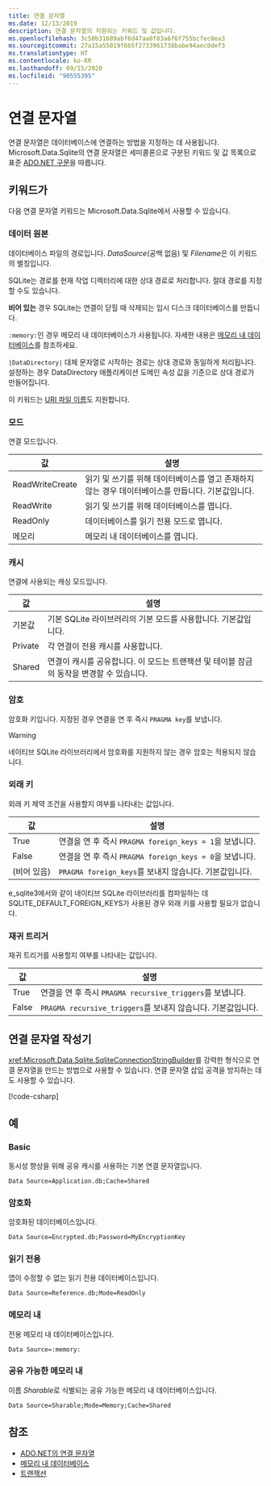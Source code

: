 ```yaml
---
title: 연결 문자열
ms.date: 12/13/2019
description: 연결 문자열의 지원되는 키워드 및 값입니다.
ms.openlocfilehash: 3c50b31689abf6d47aa8f83a6f6f755bcfec0ea3
ms.sourcegitcommit: 27a15a55019f6b5f2733961738babe94aec0def3
ms.translationtype: HT
ms.contentlocale: ko-KR
ms.lasthandoff: 09/15/2020
ms.locfileid: "90555395"
---
```

# <a name="connection-strings"></a>연결 문자열

연결 문자열은 데이터베이스에 연결하는 방법을 지정하는 데 사용됩니다. Microsoft.Data.Sqlite의 연결 문자열은 세미콜론으로 구분된 키워드 및 값 목록으로 표준 [ADO.NET 구문](../../../framework/data/adonet/connection-strings.md)을 따릅니다.

## <a name="keywords"></a>키워드가

다음 연결 문자열 키워드는 Microsoft.Data.Sqlite에서 사용할 수 있습니다.

### <a name="data-source"></a>데이터 원본

데이터베이스 파일의 경로입니다. *DataSource*(공백 없음) 및 *Filename*은 이 키워드의 별칭입니다.

SQLite는 경로를 현재 작업 디렉터리에 대한 상대 경로로 처리합니다. 절대 경로를 지정할 수도 있습니다.

**비어 있는** 경우 SQLite는 연결이 닫힐 때 삭제되는 임시 디스크 데이터베이스를 만듭니다.

`:memory:`인 경우 메모리 내 데이터베이스가 사용됩니다. 자세한 내용은 [메모리 내 데이터베이스](in-memory-databases.md)를 참조하세요.

`|DataDirectory|` 대체 문자열로 시작하는 경로는 상대 경로와 동일하게 처리됩니다. 설정하는 경우 DataDirectory 애플리케이션 도메인 속성 값을 기준으로 상대 경로가 만들어집니다.

이 키워드는 [URI 파일 이름](https://www.sqlite.org/uri.html)도 지원합니다.

### <a name="mode"></a>모드

연결 모드입니다.

| 값           | 설명                                                                                        |
| --------------- | -------------------------------------------------------------------------------------------------- |
| ReadWriteCreate | 읽기 및 쓰기를 위해 데이터베이스를 열고 존재하지 않는 경우 데이터베이스를 만듭니다. 기본값입니다. |
| ReadWrite       | 읽기 및 쓰기를 위해 데이터베이스를 엽니다.                                                        |
| ReadOnly        | 데이터베이스를 읽기 전용 모드로 엽니다.                                                              |
| 메모리          | 메모리 내 데이터베이스를 엽니다.                                                                       |

### <a name="cache"></a>캐시

연결에 사용되는 캐싱 모드입니다.

| 값   | 설명                                                                                    |
| ------- | ---------------------------------------------------------------------------------------------- |
| 기본값 | 기본 SQLite 라이브러리의 기본 모드를 사용합니다. 기본값입니다.                   |
| Private | 각 연결이 전용 캐시를 사용합니다.                                                          |
| Shared  | 연결이 캐시를 공유합니다. 이 모드는 트랜잭션 및 테이블 잠금의 동작을 변경할 수 있습니다. |

### <a name="password"></a>암호

암호화 키입니다. 지정된 경우 연결을 연 후 즉시 `PRAGMA key`를 보냅니다.

> [!WARNING]
> 네이티브 SQLite 라이브러리에서 암호화를 지원하지 않는 경우 암호는 적용되지 않습니다.

### <a name="foreign-keys"></a>외래 키

외래 키 제약 조건을 사용할지 여부를 나타내는 값입니다.

| 값   | 설명
| ------- | --- |
| True    | 연결을 연 후 즉시 `PRAGMA foreign_keys = 1`을 보냅니다.
| False   | 연결을 연 후 즉시 `PRAGMA foreign_keys = 0`을 보냅니다.
| (비어 있음) | `PRAGMA foreign_keys`를 보내지 않습니다. 기본값입니다. |

e_sqlite3에서와 같이 네이티브 SQLite 라이브러리를 컴파일하는 데 SQLITE_DEFAULT_FOREIGN_KEYS가 사용된 경우 외래 키를 사용할 필요가 없습니다.

### <a name="recursive-triggers"></a>재귀 트리거

재귀 트리거를 사용할지 여부를 나타내는 값입니다.

| 값 | 설명                                                                 |
| ----- | --------------------------------------------------------------------------- |
| True  | 연결을 연 후 즉시 `PRAGMA recursive_triggers`를 보냅니다. |
| False | `PRAGMA recursive_triggers`를 보내지 않습니다. 기본값입니다.              |

## <a name="connection-string-builder"></a>연결 문자열 작성기

<xref:Microsoft.Data.Sqlite.SqliteConnectionStringBuilder>를 강력한 형식으로 연결 문자열을 만드는 방법으로 사용할 수 있습니다. 연결 문자열 삽입 공격을 방지하는 데도 사용할 수 있습니다.

[!code-csharp[](../../../../samples/snippets/standard/data/sqlite/EncryptionSample/Program.cs?name=snippet_ConnectionStringBuilder)]

## <a name="examples"></a>예

### <a name="basic"></a>Basic

동시성 향상을 위해 공유 캐시를 사용하는 기본 연결 문자열입니다.

```connectionstring
Data Source=Application.db;Cache=Shared
```

### <a name="encrypted"></a>암호화

암호화된 데이터베이스입니다.

```connectionstring
Data Source=Encrypted.db;Password=MyEncryptionKey
```

### <a name="read-only"></a>읽기 전용

앱이 수정할 수 없는 읽기 전용 데이터베이스입니다.

```connectionstring
Data Source=Reference.db;Mode=ReadOnly
```

### <a name="in-memory"></a>메모리 내

전용 메모리 내 데이터베이스입니다.

```connectionstring
Data Source=:memory:
```

### <a name="sharable-in-memory"></a>공유 가능한 메모리 내

이름 *Sharable*로 식별되는 공유 가능한 메모리 내 데이터베이스입니다.

```connectionstring
Data Source=Sharable;Mode=Memory;Cache=Shared
```

## <a name="see-also"></a>참조

* [ADO.NET의 연결 문자열](../../../framework/data/adonet/connection-strings.md)
* [메모리 내 데이터베이스](in-memory-databases.md)
* [트랜잭션](transactions.md)
